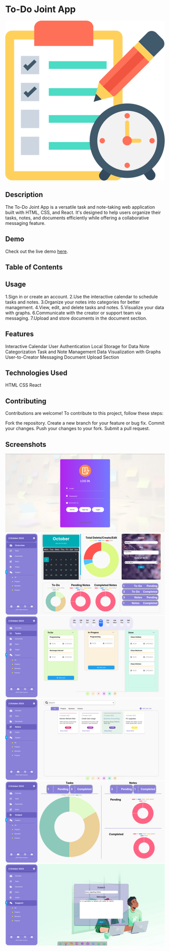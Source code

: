 # To-Do Joint App

![Notes-Todo](/app/Login-Dependencies/images/icons/favicon.png)

## Description

The To-Do Joint App is a versatile task and note-taking web application built with HTML, CSS, and React. It's designed to help users organize their tasks, notes, and documents efficiently while offering a collaborative messaging feature.

## Demo

Check out the live demo [here](https://note-todo-app.vercel.app/).

## Table of Contents


## Usage

1.Sign in or create an account.
2.Use the interactive calendar to schedule tasks and notes.
3.Organize your notes into categories for better management.
4.View, edit, and delete tasks and notes.
5.Visualize your data with graphs.
6.Communicate with the creator or support team via messaging.
7.Upload and store documents in the document section.


## Features

Interactive Calendar
User Authentication
Local Storage for Data
Note Categorization
Task and Note Management
Data Visualization with Graphs
User-to-Creator Messaging
Document Upload Section

## Technologies Used
HTML
CSS
React


## Contributing
Contributions are welcome! To contribute to this project, follow these steps:

Fork the repository.
Create a new branch for your feature or bug fix.
Commit your changes.
Push your changes to your fork.
Submit a pull request.

## Screenshots
![Login](/ShowCase/1.png)
![Overview](/ShowCase/2.png)
![Todo](/ShowCase/3.png)
![Notes](/ShowCase/4.png)
![Output](/ShowCase/5.png)
![Support](/ShowCase/6.png)